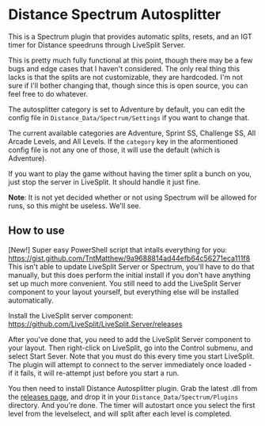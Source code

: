 # Distance Spectrum Autosplitter
This is a Spectrum plugin that provides automatic splits, resets, and an IGT timer for Distance speedruns
through LiveSplit Server.

This is pretty much fully functional at this point, though there may be a few bugs and edge cases that I
haven't considered. The only real thing this lacks is that the splits are not customizable, they are hardcoded.
I'm not sure if I'll bother changing that, though since this is open source, you can feel free to do whatever.

The autosplitter category is set to Adventure by default, you can edit the config file in `Distance_Data/Spectrum/Settings`
if you want to change that.

The current available categories are Adventure, Sprint SS, Challenge SS, All Arcade Levels, and All Levels.
If the `category` key in the aformentioned config file is not any one of those, it will use the default
(which is Adventure).

If you want to play the game without having the timer split a bunch on you, just stop the server in LiveSplit.
It should handle it just fine.

**Note**: It is not yet decided whether or not using Spectrum will be allowed for runs, so this might be useless.
We'll see. 

## How to use
[New!] Super easy PowerShell script that intalls everything for you: https://gist.github.com/TntMatthew/9a9688814ad44efb64c56271eca111f8  
This isn't able to update LiveSplit Server or Spectrum, you'll have to do that manually,
but this does perform the initial install if you don't have anything set up much more convenient.
You still need to add the LiveSplit Server component to your layout yourself, but everything else
will be installed automatically.

Install the LiveSplit server component: https://github.com/LiveSplit/LiveSplit.Server/releases

After you've done that, you need to add the LiveSplit Server component to your layout. Then right-click on
LiveSplit, go into the Control submenu, and select Start Sever. Note that you must do this every time you
start LiveSplit. The plugin will attempt to connect to the server immediately once loaded - if it fails,
it will re-attempt just before you start a run.

You then need to install Distance Autosplitter plugin. Grab the latest .dll from the
[releases page](https://github.com/TntMatthew/DistanceSpectrumAutosplitter/releases), and drop
it in your `Distance_Data/Spectrum/Plugins` directory. And you're done. The timer will autostart
once you select the first level from the levelselect, and will split after each level is completed.